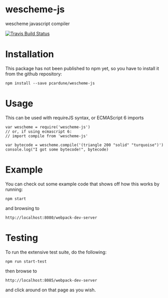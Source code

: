 # wescheme-js
wescheme javascript compiler

[![Travis Build Status][build-badge]][build]

# Installation

This package has not been published to npm yet, so you have to install it from
the github repository:

    npm install --save pcardune/wescheme-js

# Usage

This can be used with requireJS syntax, or ECMAScript 6 imports

    var wescheme = require('wescheme-js')
    // or, if using ecmascript 6:
    // import compile from 'wescheme-js'

    var bytecode = wescheme.compile('(triangle 200 "solid" "turquoise")')
    console.log("I got some bytecode!", bytecode)

# Example

You can check out some example code that shows off how this works by running:

    npm start

and browsing to

    http://localhost:8080/webpack-dev-server

# Testing

To run the extensive test suite, do the following:

    npm run start-test

then browse to

    http://localhost:8085/webpack-dev-server

and click around on that page as you wish.

[build-badge]: https://travis-ci.org/react-bootstrap/react-bootstrap.svg?branch=master
[build]: https://travis-ci.org/pcardune/wescheme-js
